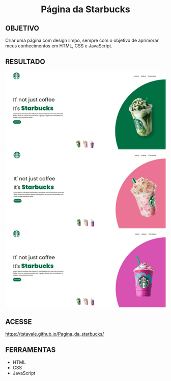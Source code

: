 <h1 align="center"> Página da Starbucks </h1>

<h2>OBJETIVO</h2>

Criar uma página com design limpo, sempre com o objetivo de aprimorar meus conhecimentos em HTML, CSS e JavaScript.

<h2> RESULTADO</h2>

<img src="./assets/img/readme1.jpg">

<img src="./assets/img/readme2.jpg">

<img src="./assets/img/readme3.jpg">

<h2>ACESSE</h2>

https://tstavale.github.io/Pagina_da_starbucks/

<h2>FERRAMENTAS</h2>

<ul>
  <li>HTML</li>

  <li>CSS</li>

  <li>JavaScript</li>
</ul>
